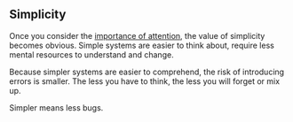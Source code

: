 ## Simplicity

Once you consider the [importance of attention](attention.md), the value of simplicity becomes obvious. Simple systems are easier to think about, require less mental resources to understand and change.

Because simpler systems are easier to comprehend, the risk of introducing errors is smaller. The less you have to think, the less you will forget or mix up.

Simpler means less bugs.